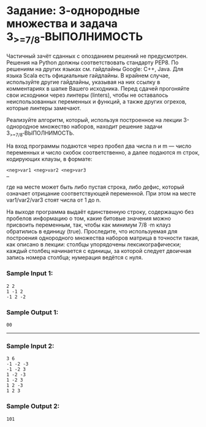 # Задание: 3-однородные множества и задача 3<sub>>=7/8</sub>‑ВЫПОЛНИМОСТЬ

Частичный зачёт сданных с опозданием решений не предусмотрен. Решения на Python должны соответствовать стандарту PEP8. По решениям на других языках см. гайдлайны Google: C++, Java. Для языка Scala есть официальные гайдлайны. В крайнем случае, используйте другие гайдлайны, указывая на них ссылку в комментариях в шапке Вашего исходника. Перед сдачей прогоняйте свои исходники через линтеры (linters), чтобы не оставалось неиспользованных переменных и функций, а также других огрехов, которые линтеры замечают.

Реализуйте алгоритм, который, используя построенное на лекции 3-однородное множество наборов, находит решение задачи 
3<sub>>=7/8</sub>‑ВЫПОЛНИМОСТЬ.

На вход программы подаются через пробел два числа n и m — число переменных и число скобок соответственно, а далее подаются
m строк, кодирующих клаузы, в формате:

```input
<neg>var1 <neg>var2 <neg>var3
…
```

где на месте <neg> может быть либо пустая строка, либо дефис, который означает отрицание соответствующей переменной. При этом на месте var1/var2/var3 стоят числа от 1 до n.

На выходе программа выдаёт единственную строку, содержащую без пробелов информацию о том, какие битовые значения можно присвоить переменным, так, чтобы как минимум 7/8 ⋅m клауз обратились в единицу (true). Проследите, что используемая для построения однородного множества наборов матрица в точности такая, как описано в лекции: столбцы упорядочены лексикографически; каждый столбец начинается с единицы, за которой следует двоичная запись номера столбца; нумерация ведётся с нуля.

### Sample Input 1:

```input
2 2
1 -1 2
-1 2 -2
```

### Sample Output 1:

```output
00
```
___

### Sample Input 2:

```input
3 6
-1 -2 -3
-1 -2 3
1 -2 -3
1 -2 3
1 2 -3
1 2 3
```

### Sample Output 2:

```output
101
```